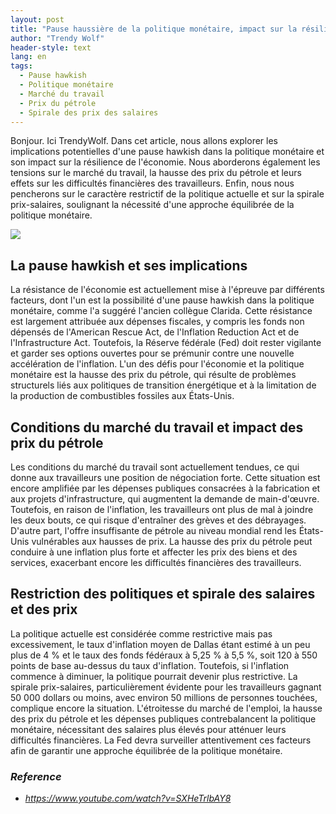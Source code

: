 ```yaml
---
layout: post
title: "Pause haussière de la politique monétaire, impact sur la résilience de l'économie et difficultés financières croissantes pour les travailleurs"
author: "Trendy Wolf"
header-style: text
lang: en
tags:
  - Pause hawkish
  - Politique monétaire
  - Marché du travail
  - Prix du pétrole
  - Spirale des prix des salaires
---
```


Bonjour. Ici TrendyWolf. Dans cet article, nous allons explorer les implications potentielles d'une pause hawkish dans la politique monétaire et son impact sur la résilience de l'économie. Nous aborderons également les tensions sur le marché du travail, la hausse des prix du pétrole et leurs effets sur les difficultés financières des travailleurs. Enfin, nous nous pencherons sur le caractère restrictif de la politique actuelle et sur la spirale prix-salaires, soulignant la nécessité d'une approche équilibrée de la politique monétaire.

<img
    src="https://i.ytimg.com/vi/SXHeTrlbAY8/hqdefault.jpg"
/>


## La pause hawkish et ses implications
La résistance de l'économie est actuellement mise à l'épreuve par différents facteurs, dont l'un est la possibilité d'une pause hawkish dans la politique monétaire, comme l'a suggéré l'ancien collègue Clarida. Cette résistance est largement attribuée aux dépenses fiscales, y compris les fonds non dépensés de l'American Rescue Act, de l'Inflation Reduction Act et de l'Infrastructure Act. Toutefois, la Réserve fédérale (Fed) doit rester vigilante et garder ses options ouvertes pour se prémunir contre une nouvelle accélération de l'inflation. L'un des défis pour l'économie et la politique monétaire est la hausse des prix du pétrole, qui résulte de problèmes structurels liés aux politiques de transition énergétique et à la limitation de la production de combustibles fossiles aux États-Unis.

## Conditions du marché du travail et impact des prix du pétrole
Les conditions du marché du travail sont actuellement tendues, ce qui donne aux travailleurs une position de négociation forte. Cette situation est encore amplifiée par les dépenses publiques consacrées à la fabrication et aux projets d'infrastructure, qui augmentent la demande de main-d'œuvre. Toutefois, en raison de l'inflation, les travailleurs ont plus de mal à joindre les deux bouts, ce qui risque d'entraîner des grèves et des débrayages. D'autre part, l'offre insuffisante de pétrole au niveau mondial rend les États-Unis vulnérables aux hausses de prix. La hausse des prix du pétrole peut conduire à une inflation plus forte et affecter les prix des biens et des services, exacerbant encore les difficultés financières des travailleurs.

## Restriction des politiques et spirale des salaires et des prix
La politique actuelle est considérée comme restrictive mais pas excessivement, le taux d'inflation moyen de Dallas étant estimé à un peu plus de 4 % et le taux des fonds fédéraux à 5,25 % à 5,5 %, soit 120 à 550 points de base au-dessus du taux d'inflation. Toutefois, si l'inflation commence à diminuer, la politique pourrait devenir plus restrictive. La spirale prix-salaires, particulièrement évidente pour les travailleurs gagnant 50 000 dollars ou moins, avec environ 50 millions de personnes touchées, complique encore la situation. L'étroitesse du marché de l'emploi, la hausse des prix du pétrole et les dépenses publiques contrebalancent la politique monétaire, nécessitant des salaires plus élevés pour atténuer leurs difficultés financières. La Fed devra surveiller attentivement ces facteurs afin de garantir une approche équilibrée de la politique monétaire.


### _Reference_
- _https://www.youtube.com/watch?v=SXHeTrlbAY8_

